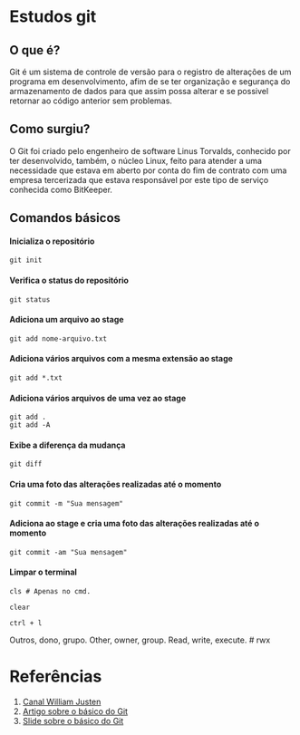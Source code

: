 # Estudos git

## O que é?

Git é um sistema de controle de versão para o registro de alterações de um programa em desenvolvimento, afim de se ter organização e segurança do armazenamento de dados para que assim possa alterar e se possivel retornar ao código anterior sem problemas.

## Como surgiu?

O Git foi criado pelo engenheiro de software Linus Torvalds, conhecido por ter desenvolvido, também, o núcleo Linux, feito para atender a uma necessidade que estava em aberto por conta do fim de contrato com uma empresa tercerizada que estava responsável por este tipo de serviço conhecida como BitKeeper.

## Comandos básicos

#### Inicializa o repositório
```
git init
```

#### Verifica o status do repositório
```
git status
```

#### Adiciona um arquivo ao stage
```
git add nome-arquivo.txt
```

#### Adiciona vários arquivos com a mesma extensão ao stage
```
git add *.txt
```

#### Adiciona vários arquivos de uma vez ao stage
```
git add .
git add -A
```

#### Exibe a diferença da mudança
```
git diff
```

#### Cria uma foto das alterações realizadas até o momento
```
git commit -m "Sua mensagem"
```

#### Adiciona ao stage e cria uma foto das alterações realizadas até o momento
```
git commit -am "Sua mensagem"
```

#### Limpar o terminal
```
cls # Apenas no cmd.

clear

ctrl + l
```

Outros, dono, grupo.
Other, owner, group.
Read, write, execute. # rwx

# Referências

1. [Canal William Justen](https://www.youtube.com/watch?v=IBClN6VpJDw&list=PLlAbYrWSYTiPA2iEiQ2PF_A9j__C4hi0A)
2. [Artigo sobre o básico do Git](https://rogerdudler.github.io/git-guide/index.pt_BR.html)
3. [Slide sobre o básico do Git](https://speakerdeck.com/juunegreiros/introducao-ao-git)
